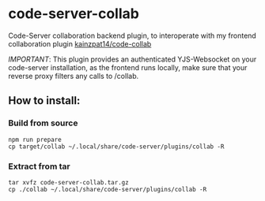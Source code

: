 # code-server-collab
Code-Server collaboration backend plugin, to interoperate with my frontend collaboration plugin [kainzpat14/code-collab](https://github.com/kainzpat14/code-collab)

*IMPORTANT*: This plugin provides an authenticated YJS-Websocket on your code-server installation, as the frontend runs locally, make sure that your reverse proxy filters any calls to /collab. 

## How to install: 

### Build from source

```shell
npm run prepare
cp target/collab ~/.local/share/code-server/plugins/collab -R
```

### Extract from tar

```shell
tar xvfz code-server-collab.tar.gz
cp ./collab ~/.local/share/code-server/plugins/collab -R
```